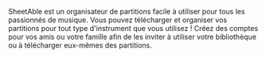 SheetAble est un organisateur de partitions facile à utiliser pour tous les passionnés de musique. Vous pouvez télécharger et organiser vos partitions pour tout type d'instrument que vous utilisez ! Créez des comptes pour vos amis ou votre famille afin de les inviter à utiliser votre bibliothèque ou à télécharger eux-mêmes des partitions.